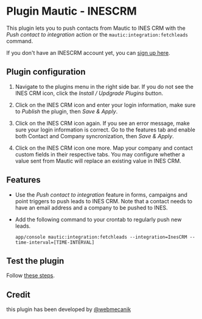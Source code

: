 # Plugin Mautic - INESCRM

This plugin lets you to push contacts from Mautic to INES CRM with the _Push
contact to integration_ action or the `mautic:integration:fetchleads` command.

If you don't have an INESCRM account yet,
you can [sign up here](http://www.inescrm.fr/).


## Plugin configuration

1. Navigate to the plugins menu in the right side bar. If you do not see the
INES CRM icon, click the _Install / Updgrade Plugins_ button.

2. Click on the INES CRM icon and enter your login information, make sure to
_Publish_ the plugin, then _Save & Apply_.

3. Click on the INES CRM icon again. If you see an error message, make sure your
login information is correct. Go to the features tab and enable both Contact and
Company syncronization, then _Save & Apply_.

4. Click on the INES CRM icon one more. Map your company and contact custom
fields in their respective tabs. You may configure whether a value sent from
Mautic will replace an existing value in INES CRM.


## Features

- Use the _Push contact to integration_ feature in forms, campaigns and point
triggers to push leads to INES CRM. Note that a contact needs to have an email
address and a company to be pushed to INES.

- Add the following command to your crontab to regularly push new leads.

  `app/console mautic:integration:fetchleads --integration=InesCRM --time-interval=[TIME-INTERVAL]`


## Test the plugin

Follow [these steps](./../plugins/integration_test.html).

## Credit

this plugin has been developed by [@webmecanik](https://github.com/webmecanik)
